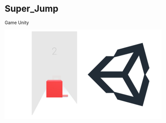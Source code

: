 # Super_Jump
 Game Unity
 
 ![photo](https://raw.githubusercontent.com/JakubJakubiak/jakub-jakubiak-blog/master/src/images/super_jump.jpg)
